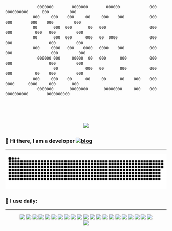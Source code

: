 ```
                                                                                                                  
                                                                                                                  
              0000000        0000000        000000             000       0000000000      000         000          
            000     000    000     00     000    000           000     000        000    000         000          
            00       000  000       00   000                   000    000          000   000         000          
            00       000  000      000   00  0000              000    000                000         000          
            000     0000   000    0000   0000    000           000   000                 000         000          
              000000 000     00000  00   000      000          000    000                000         000          
                     00            000   00       000          000    000          00    000         000          
            000     000    00      00     00      00    000    000     0000      0000     000       000           
              0000000       00000000       00000000     000    000       0000000000        0000000000             
                                                                                                                  
                                                                                              
```

<h1 align="center"> 
    <a href="https://www.mobaijun.com"> 
        <img src="https://readme-typing-svg.herokuapp.com/?lines=System.out.println(%22Hello%2C%20World!%22);一念开明，反身而诚!&center=true">
    </a>
</h1>

### 👋 Hi there, I am a developer [![blog](https://img.shields.io/badge/%F0%9F%91%89-blog-green)](https://www.mobaijun.com)

---

<div align="center">
	<img src="https://raw.githubusercontent.com/mobaijun/mobaijun/main/assets/github-contribution-grid-snake.svg" />
</div>

### 🚀 I use daily:

---

<div align="center">
    <img src="https://img.shields.io/badge/-java-3f4441?style=plastic&logo=java"/>
    <img src="https://img.shields.io/badge/java-spring-blue"/>
    <img src="https://img.shields.io/badge/java-idea-brightgreen"/>
    <img src="https://img.shields.io/badge/-HTML5-E34F26?style=plastic&logo=html5&logoColor=white"/>
    <img src="https://img.shields.io/badge/-GitHub-181717?style=plastic&logo=github"/>
    <img src="https://img.shields.io/badge/-GitLab-FCA121?style=plastic&logo=gitlab"/>
    <img src="https://img.shields.io/badge/-Git-black?style=plastic&logo=git"/>
    <img src="https://img.shields.io/badge/-Node.JS-black?style=plastic&logo=Node.js"/>
    <img src="https://img.shields.io/badge/-MySQL-black?style=plastic&logo=MySQL"/>
    <img src="https://img.shields.io/badge/-Shell-blasck?style=plastic&logo=Shell"/>
    <img src="https://img.shields.io/badge/-Nginx-blasck?style=plastic&logo=nginx"/>
    <img src="https://img.shields.io/badge/-Linux-6C6694.svg?logo=linux&style=flat"/>
    <img src="https://img.shields.io/badge/-Ubuntu-6F52B5.svg?logo=ubuntu&style=flat"/>
    <img src="https://img.shields.io/badge/-Windows-0078D6.svg?logo=windows&style=flat"/>
    <img src="https://img.shields.io/badge/-intellij%20IDEA-000.svg?logo=intellij-idea&style=flat"/>
    <img src="https://img.shields.io/badge/-Apache-D22128.svg?logo=apache&style=flat"/>
    <img src="https://img.shields.io/badge/-Oracle-f80000.svg?logo=oracle&style=flat"/>
    <img src="https://img.shields.io/badge/-Redis-D82C20.svg?logo=redis&style=flat"/>
    <img src="https://img.shields.io/badge/-Docker-blasck?style=plastic&logo=Docker"/>
    <img src="https://visitor-badge.glitch.me/badge?page_id=mobaijun&left_color=red&right_color=green&left_text=Hello"/>
    <img src="https://github-readme-streak-stats.herokuapp.com?user=mobaijun&theme=github-dark-blue&hide_border=true&date_format=%5BY.%5Dn.j"/>
</div>

<div align="center">
    <img src="https://activity-graph.herokuapp.com/graph?username=mobaijun&theme=xcode" />
</div>
